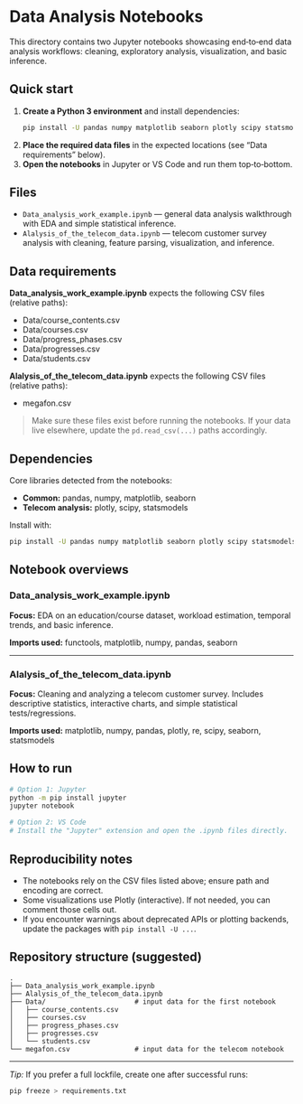# Data Analysis Notebooks

This directory contains two Jupyter notebooks showcasing end‑to‑end data analysis workflows: cleaning, exploratory analysis, visualization, and basic inference.

## Quick start

1. **Create a Python 3 environment** and install dependencies:
   ```bash
   pip install -U pandas numpy matplotlib seaborn plotly scipy statsmodels
   ```
2. **Place the required data files** in the expected locations (see “Data requirements” below).
3. **Open the notebooks** in Jupyter or VS Code and run them top‑to‑bottom.

## Files

- `Data_analysis_work_example.ipynb` — general data analysis walkthrough with EDA and simple statistical inference.
- `Alalysis_of_the_telecom_data.ipynb` — telecom customer survey analysis with cleaning, feature parsing, visualization, and inference.

## Data requirements

**Data_analysis_work_example.ipynb** expects the following CSV files (relative paths):
- Data/course_contents.csv
- Data/courses.csv
- Data/progress_phases.csv
- Data/progresses.csv
- Data/students.csv

**Alalysis_of_the_telecom_data.ipynb** expects the following CSV files (relative paths):
- megafon.csv

> Make sure these files exist before running the notebooks. If your data live elsewhere, update the `pd.read_csv(...)` paths accordingly.

## Dependencies

Core libraries detected from the notebooks:
- **Common:** pandas, numpy, matplotlib, seaborn
- **Telecom analysis:** plotly, scipy, statsmodels

Install with:
```bash
pip install -U pandas numpy matplotlib seaborn plotly scipy statsmodels
```

## Notebook overviews

### Data_analysis_work_example.ipynb
**Focus:** EDA on an education/course dataset, workload estimation, temporal trends, and basic inference.

**Imports used:** functools, matplotlib, numpy, pandas, seaborn

---

### Alalysis_of_the_telecom_data.ipynb
**Focus:** Cleaning and analyzing a telecom customer survey. Includes descriptive statistics, interactive charts, and simple statistical tests/regressions.

**Imports used:** matplotlib, numpy, pandas, plotly, re, scipy, seaborn, statsmodels

## How to run

```bash
# Option 1: Jupyter
python -m pip install jupyter
jupyter notebook

# Option 2: VS Code
# Install the "Jupyter" extension and open the .ipynb files directly.
```

## Reproducibility notes

- The notebooks rely on the CSV files listed above; ensure path and encoding are correct.
- Some visualizations use Plotly (interactive). If not needed, you can comment those cells out.
- If you encounter warnings about deprecated APIs or plotting backends, update the packages with `pip install -U ...`.

## Repository structure (suggested)

```
.
├── Data_analysis_work_example.ipynb
├── Alalysis_of_the_telecom_data.ipynb
├── Data/                      # input data for the first notebook
│   ├── course_contents.csv
│   ├── courses.csv
│   ├── progress_phases.csv
│   ├── progresses.csv
│   └── students.csv
└── megafon.csv                # input data for the telecom notebook
```

---

*Tip:* If you prefer a full lockfile, create one after successful runs:
```bash
pip freeze > requirements.txt
```
